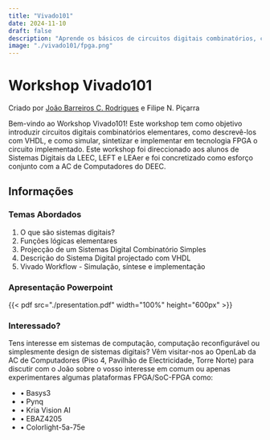 ```yaml
---
title: "Vivado101"
date: 2024-11-10
draft: false
description: "Aprende os básicos de circuitos digitais combinatórios, como descrevê-los em VHDL e como concretizá-los com ferramenta Vivado da AMD Xilinx!"
image: "./vivado101/fpga.png"
---
```


# Workshop Vivado101

Criado por [João Barreiros C. Rodrigues](https://jbcr.pt) e Filipe N. Piçarra

Bem-vindo ao Workshop Vivado101! Este workshop tem como objetivo introduzir circuitos digitais combinatórios elementares, como descrevê-los com VHDL, e como simular, sintetizar e implementar em tecnologia FPGA o circuito implementado. Este workshop foi direccionado aos alunos de Sistemas Digitais da LEEC, LEFT e LEAer e foi concretizado como esforço conjunto com a AC de Computadores do DEEC.

## Informações

### Temas Abordados

1. O que são sistemas digitais?
2. Funções lógicas elementares
3. Projecção de um Sistemas Digital Combinatório Simples
4. Descrição do Sistema Digital projectado com VHDL
5. Vivado Workflow - Simulação, síntese e implementação

### Apresentação Powerpoint

{{< pdf src="./presentation.pdf" width="100%" height="600px" >}}

### Interessado?

Tens interesse em sistemas de computação, computação reconfigurável ou simplesmente design de sistemas digitais? Vêm visitar-nos ao OpenLab da AC de Computadores (Piso 4, Pavilhão de Electricidade, Torre Norte) para discutir com o João sobre o vosso interesse em comum ou apenas experimentares algumas plataformas FPGA/SoC-FPGA como:
* • Basys3
* • Pynq
* • Kria Vision AI
* • EBAZ4205
* • Colorlight-5a-75e

